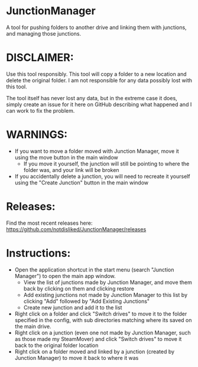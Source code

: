 # JunctionManager
A tool for pushing folders to another drive and linking them with junctions, and managing those junctions.

# DISCLAIMER:
Use this tool responsibly. This tool will copy a folder to a new location and delete the original folder.
I am not responsible for any data possibly lost with this tool.

The tool itself has never lost any data, but in the extreme case it does, simply create an issue for it here on GitHub describing what happened and I can work to fix the problem.

# WARNINGS:
- If you want to move a folder moved with Junction Manager, move it using the move button in the main window
	- If you move it yourself, the junction will still be pointing to where the folder was, and your link will be broken
- If you accidentally delete a junction, you will need to recreate it yourself using the "Create Junction" button in the main window

# Releases:

Find the most recent releases here: https://github.com/notdisliked/JunctionManager/releases

# Instructions:
- Open the application shortcut in the start menu (search "Junction Manager") to open the main app window.
	- View the list of junctions made by Junction Manager, and move them back by clicking on them and clicking restore
	- Add existing junctions not made by Junction Manager to this list by clicking "Add" followed by "Add Existing Junctions"
	- Create new junction and add it to the list
- Right click on a folder and click "Switch drives" to move it to the folder specified in the config, with sub directories matching where its saved on the main drive.
- Right click on a junction (even one not made by Junction Manager, such as those made my SteamMover) and click "Switch drives" to move it back to the original folder location
- Right click on a folder moved and linked by a junction (created by Junction Manager) to move it back to where it was
